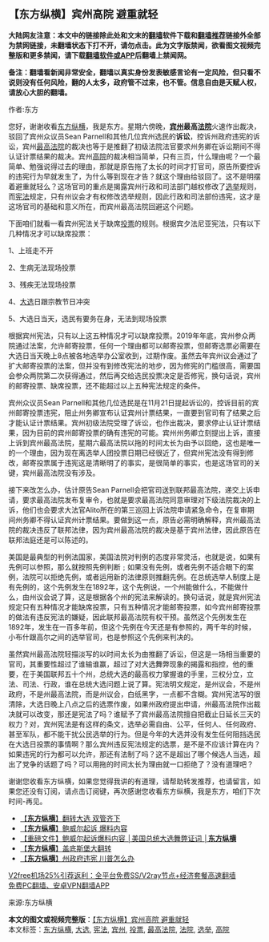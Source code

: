  <h2>【东方纵横】宾州高院 避重就轻</h2> <p class="notice"><b>大陆网友注意：本文中的链接除此处和文末的<a href="https://github.com/bannedbook/fanqiang" >翻墙</a>软件下载和<a href="https://github.com/killgcd/justmysocks/blob/master/README.md">翻墙推荐</a>链接外全部为禁网链接，未翻墙状态下打不开，请勿点击。此为文字版禁闻，欲看图文视频完整版和更多禁闻，请下载<a href="https://github.com/bannedbook/fanqiang">翻墙软件或APP</a>后翻墙上禁闻网。</p><p>备注：翻墙看新闻非常安全，翻墙以真实身份发表敏感言论有一定风险，但只看不说则没有任何风险，翻的人太多，政府管不过来，也不管。信息自由是天赋人权，请放心大胆的翻墙。</b></p>  <div class="entry"> <p>作者:东方</p> <p> 您好，谢谢收看<a href="https://www.bannedbook.org/bnews/tag/%e4%b8%9c%e6%96%b9%e7%ba%b5%e6%a8%aa/" class="st_tag internal_tag" rel="tag" title="标签 东方纵横 下的日志">东方纵横</a>，我是东方。星期六傍晚，<strong><a href="https://www.bannedbook.org/bnews/tag/%E5%AE%BE%E5%B7%9E/" class="st_tag internal_tag" rel="tag" title="标签 宾州 下的日志">宾州</a>最高<a href="https://www.bannedbook.org/bnews/tag/%e6%b3%95%e9%99%a2/" class="st_tag internal_tag" rel="tag" title="标签 法院 下的日志">法院</a></strong>火速作出裁决，驳回了宾州众议员Sean Parnell和其他几位宾州选民的<strong>诉讼</strong>，控诉州政府违宪的诉讼，宾州<a href="https://www.bannedbook.org/bnews/tag/%e6%9c%80%e9%ab%98%e6%b3%95%e9%99%a2/" class="st_tag internal_tag" rel="tag" title="标签 最高法院 下的日志">最高法院</a>的裁决也等于是推翻了初级法院法官要求州务卿在诉讼期间不得认证计票结果的裁决。宾州<a href="https://www.bannedbook.org/bnews/tag/%e9%ab%98%e9%99%a2/" class="st_tag internal_tag" rel="tag" title="标签 高院 下的日志">高院</a>的裁决相当简单，只有三页，什么理由呢？一个最简单、勉强说得过去的理由，那就是原告拖了太长的时间才打官司，原告所要控诉的违宪行为早就发生了，为什么等到现在才告？就这个理由给驳回了。这不是明摆着避重就轻么？这场官司的重点是揭露宾州行政和司法部门越权修改了<a href="https://www.bannedbook.org/bnews/tag/%e9%80%89%e4%b8%be/" class="st_tag internal_tag" rel="tag" title="标签 选举 下的日志">选举</a>规则，而<a href="https://www.bannedbook.org/bnews/tag/%e5%ae%aa%e6%b3%95/" class="st_tag internal_tag" rel="tag" title="标签 宪法 下的日志">宪法</a>规定，只有州议会才有权修改选举规则，因此行政和司法部份违宪，这才是这场官司的基础和意义所在，而宾州最高法院回避这个问题。 </p> <p>下面咱们就看一看宾州宪法关于缺席<a href="https://www.bannedbook.org/bnews/tag/%E6%8A%95%E7%A5%A8/" class="st_tag internal_tag" rel="tag" title="标签 投票 下的日志">投票</a>的规则。根据宾夕法尼亚宪法，只有以下几种情况才可以缺席投票： </p>  <p>1、上班走不开 </p> <p>2、生病无法现场投票 </p> <p>3、残疾无法现场投票 </p>  <p>4、<a href="https://www.bannedbook.org/bnews/tag/%e5%a4%a7%e9%80%89/" class="st_tag internal_tag" rel="tag" title="标签 大选 下的日志">大选</a>日跟宗教节日冲突 </p> <p>5、大选日当天，选民有要务在身，无法到现场投票 </p> <p>根据宾州宪法，只有以上这五种情况才可以缺席投票。2019年年底，宾州参众两院通过法案，允许邮寄投票，任何一个理由都可以邮寄投票，但邮寄选票必需要在大选日当天晚上8点被各地选举办公室收到，过期作废。虽然去年宾州议会通过了扩大邮寄投票的法案，但并没有到修改宪法的地步，因为修宪的门槛很高，需要国会参众两院第二次获得通过，然后再交给选民投票决定是否修宪，换句话说，宾州的邮寄投票、缺席投票，还不能超过以上五种宪法规定的条件。 </p>  <p>宾州众议员Sean Parnell和其他几位选民是在11月21日提起诉讼的，控诉目前的宾州邮寄投票违宪，阻止州务卿宣布认证宾州计票结果，一直要到官司有了结果之后才能认证计票结果。宾州初级法院受理了诉讼，也作出裁决，要求停止认证计票结果，因为目前的宾州邮寄投票的确有违宪的可能。宾州州务卿立刻提出上诉，直接上诉到宾州最高法院，星期六最高法院以拖的时间太长为由予以回绝，这也是唯一的一个理由，因为现在离选举人团投票日期已经很近了，但宾州宪法没有得到修改，邮寄投票属于违宪这是清晰明了的事实，是很简单的事实，也是这场官司的关键，宾州最高法院没有涉及。 </p> <p>接下来改怎么办，估计原告Sean Parnell会把官司送到联邦最高法院，递交上诉申请，要求最高法院发布复审令，也就是要求最高法院同意审理对下级法院裁决的上诉，他们也会要求大法官Alito所在的第三巡回上诉法院申请紧急命令，在复审期间州务卿不得认证宾州计票结果。要做到这一点，原告必需明确解释，宾州最高法院的裁决违反了联邦法律，因为宾州最高法院的裁决是基于宾州法律，因此原告在联邦法庭还是可以陈述的。 </p> <p>美国是最典型的判例法国家，美国法院对判例的态度非常灵活，也就是说，如果有先例可以参照，那么就按照先例判断﹔如果没有先例，或者先例不适合眼下的案例，法院可以拒绝先例，或者运用新的法律原则推翻先例。在总统选举人制度上是有先例的，这个先例发生在1892年，这个先例说，一个州能做什么，不能做什么，由州议会说了算，这是根据各个州的宪法来解读的。换句话说，就是宾州宪法规定只有五种情况才能缺席投票，只有五种情况才能邮寄投票，如今宾州邮寄投票的做法有违反宪法的嫌疑，因此联邦最高法院有权干预。虽然这个先例发生在1892年，发生在一百多年前，但这个先例在今天还是有参照的，两千年的时候，小布什跟高尔之间的选举官司，也是参照这个先例来判决的。 </p>  <p>虽然宾州最高法院轻描淡写的以时间太长为由推翻了诉讼，但这是一场相当重要的官司，其重要性超过了谁输谁赢，超过了对大选舞弊现象的揭露和指控，他的重要，在于美国联邦五十个州，总统大选的最高权力掌握谁的手里，三权分立，立法、司法、行政，谁在总统大选问题上说了算。宪法明文规定，是州议会，不是州政府，不是州最高法院，而是州议会，白纸黑字，一点都不含糊。宾州宪法写的很清除，大选日晚上八点之后的选票作废，如果州政府提出申请，州最高法院作出裁决就可以改变，那还是宪法了吗？谁赋予了宾州最高法院擅自把截止日延长三天的权力？对，宾州宪法是有这样的条文，选举必需自由、公平，任何人、任何政府、甚至军队，都不能干扰公民选举的行为。但是今年的大选并没有发生任何阻挡选民在大选日投票的事情啊？那么宾州违反宪法规定的选票，是不是不应该计算在内？如果违宪的行为都可以允许，那还有法制了吗？这不是超出了哪个候选人当选，超出了党争的话题了吗？可以用拖的时间太长为理由就一口拒绝了？没有道理吧？ </p> <p>谢谢您收看东方纵横，如果您觉得我讲的有道理，请帮助转发推荐，也请留言，如果您还没有订阅，请点击订阅键，再次感谢您收看东方纵横，我是东方，咱们下次时间-再见。 </p> <ul class='op-related-articles' title='相关阅读'> <li><a href='https://www.bannedbook.org/bnews/comments/20201130/1439373.html' target='_blank'>【<b>东方纵横</b>】翻转大选 双管齐下</a></li> <li><a href='https://www.bannedbook.org/bnews/comments/20201127/1437963.html' target='_blank'>【<b>东方纵横</b>】鲍威尔起诉 爆料内容</a></li> <li><a href='https://www.bannedbook.org/bnews/bannedvideo/20201127/1437958.html' target='_blank'>【重磅文件】鲍威尔起诉爆料内容 │美国总统大选舞弊证词 │<b>东方纵横</b></a></li> <li><a href='https://www.bannedbook.org/bnews/comments/20201126/1437669.html' target='_blank'>【<b>东方纵横</b>】盖底斯堡大翻转</a></li> <li><a href='https://www.bannedbook.org/bnews/comments/20201126/1437383.html' target='_blank'>【<b>东方纵横</b>】州政府违宪 川普怎么办</a></li> </ul> <p class="texttj"> <a href="https://www.bannedbook.org/forum23/topic22702.html" target="_blank">V2free机场25%引荐返利：全平台免费SS/V2ray节点+经济套餐高速翻墙</a><br/> <a href="https://github.com/bannedbook/fanqiang/wiki/%E7%A6%81%E9%97%BB%E7%BD%91%E5%AE%89%E5%8D%93%E7%BF%BB%E5%A2%99%E6%96%B0%E9%97%BBAPP" target="_blank">免费PC翻墙、安卓VPN翻墙APP</a></p><p>来源:东方纵横</p><a name='sharetosocial'></a>       <div><b>本文的图文或视频完整版</b>：<a href='https://www.bannedbook.org/bnews/comments/20201201/1439949.html'>【东方纵横】宾州高院 避重就轻</a></div>  </div><!--END ENTRY--> <div class="postfooter"> <div>本文标签：<a href="https://www.bannedbook.org/bnews/tag/%e4%b8%9c%e6%96%b9%e7%ba%b5%e6%a8%aa/" rel="tag">东方纵横</a>, <a href="https://www.bannedbook.org/bnews/tag/%e5%a4%a7%e9%80%89/" rel="tag">大选</a>, <a href="https://www.bannedbook.org/bnews/tag/%e5%ae%aa%e6%b3%95/" rel="tag">宪法</a>, <a href="https://www.bannedbook.org/bnews/tag/%E5%AE%BE%E5%B7%9E/" rel="tag">宾州</a>, <a href="https://www.bannedbook.org/bnews/tag/%E6%8A%95%E7%A5%A8/" rel="tag">投票</a>, <a href="https://www.bannedbook.org/bnews/tag/%e6%9c%80%e9%ab%98%e6%b3%95%e9%99%a2/" rel="tag">最高法院</a>, <a href="https://www.bannedbook.org/bnews/tag/%e6%b3%95%e9%99%a2/" rel="tag">法院</a>, <a href="https://www.bannedbook.org/bnews/tag/%e9%80%89%e4%b8%be/" rel="tag">选举</a>, <a href="https://www.bannedbook.org/bnews/tag/%e9%ab%98%e9%99%a2/" rel="tag">高院</a></div>  </div><!--END POSTFOOTER--> 